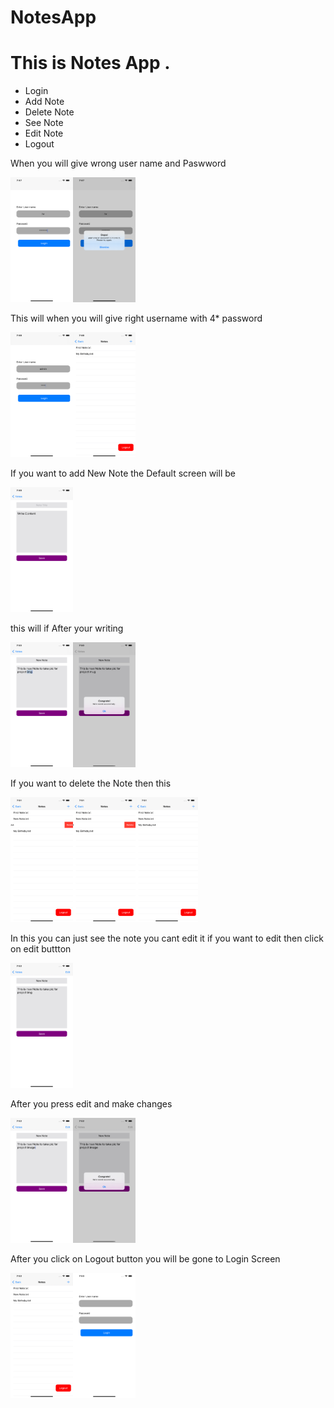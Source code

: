 # NotesApp

<h1>This is Notes App .</h1>
<ul><li>Login</li><li>Add Note</li><li>Delete Note</li><li>See Note</li><li>Edit Note</li><li>Logout</li>
</ul>

When you will give wrong user name  and Paswword 

<img src="ProjectImg/1.png" width="100" height="200"><img src="ProjectImg/2.png" width="100" height="200">

This will when you will give right username with 4* password

<img src="ProjectImg/3.png" width="100" height="200"><img src="ProjectImg/4.png" width="100" height="200">

If you want to add New Note the Default screen will be

<img src="ProjectImg/5.png" width="100" height="200">

this will if After your writing

<img src="ProjectImg/6.png" width="100" height="200"><img src="ProjectImg/7.png" width="100" height="200">

If you want to delete the Note then this

<img src="ProjectImg/8.png" width="100" height="200"><img src="ProjectImg/9.png" width="100" height="200"><img src="ProjectImg/10.png" width="100" height="200">

In this you can just see the note you cant edit it if you want to edit then click on edit buttton

<img src="ProjectImg/11.png" width="100" height="200">

After you press edit and make changes

<img src="ProjectImg/12.png" width="100" height="200"><img src="ProjectImg/13.png" width="100" height="200">

After you click on Logout button you will be gone to Login Screen

<img src="ProjectImg/14.png" width="100" height="200"><img src="ProjectImg/15.png" width="100" height="200">

